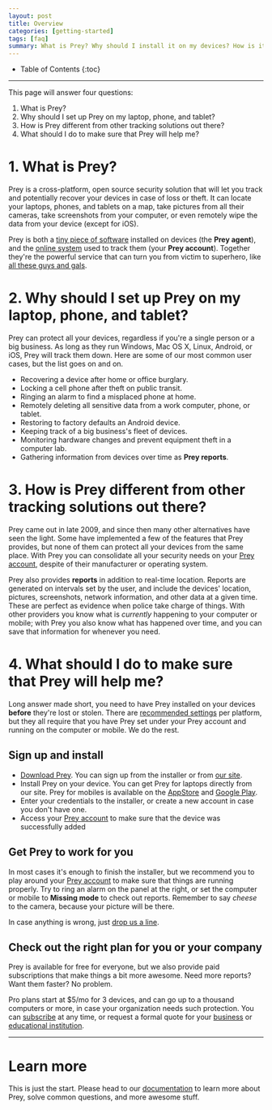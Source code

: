 ```yaml
---
layout: post
title: Overview
categories: [getting-started]
tags: [faq]
summary: What is Prey? Why should I install it on my devices? How is it different from other tracking solutions? What should I do to make the most of Prey?
---
```

* Table of Contents
{:toc}
* * *

This page will answer four questions:

1. What is Prey?
2. Why should I set up Prey on my laptop, phone, and tablet?
3. How is Prey different from other tracking solutions out there?
4. What should I do to make sure that Prey will help me?

# 1. What is Prey?

Prey is a cross-platform, open source security solution that will let you track and potentially recover your devices in case of loss or theft. It can locate your laptops, phones, and tablets on a map, take pictures from all their cameras, take screenshots from your computer, or even remotely wipe the data from your device (except for iOS).

Prey is both a [tiny piece of software][download] installed on devices (the **Prey agent**), and the [online system][prey-account] used to track them (your **Prey account**). Together they're the powerful service that can turn you from victim to superhero, like [all these guys and gals][recoveries].

# 2. Why should I set up Prey on my laptop, phone, and tablet?

Prey can protect all your devices, regardless if you're a single person or a big business. As long as they run Windows, Mac OS X, Linux, Android, or iOS, Prey will track them down. Here are some of our most common user cases, but the list goes on and on.

- Recovering a device after home or office burglary.
- Locking a cell phone after theft on public transit.
- Ringing an alarm to find a misplaced phone at home.
- Remotely deleting all sensitive data from a work computer, phone, or tablet.
- Restoring to factory defaults an Android device.
- Keeping track of a big business's fleet of devices.
- Monitoring hardware changes and prevent equipment theft in a computer lab.
- Gathering information from devices over time as **Prey reports**.

# 3. How is Prey different from other tracking solutions out there?

Prey came out in late 2009, and since then many other alternatives have seen the light. Some have implemented a few of the features that Prey provides, but none of them can protect all your devices from the same place. With Prey you can consolidate all your security needs on your [Prey account][prey-account], despite of their manufacturer or operating system.

Prey also provides **reports** in addition to real-time location. Reports are generated on intervals set by the user, and include the devices' location, pictures, screenshots, network information, and other data at a given time. These are perfect as evidence when police take charge of things. With other providers you know what is *currently* happening to your computer or mobile; with Prey you also know what has happened over time, and you can save that information for whenever you need.

# 4. What should I do to make sure that Prey will help me?

Long answer made short, you need to have Prey installed on your devices **before** they're lost or stolen. There are [recommended settings][recommended-settings] per platform, but they all require that you have Prey set under your Prey account and running on the computer or mobile. We do the rest.

## Sign up and install

- [Download Prey][download]. You can sign up from the installer or from [our site][sign-up].
- Install Prey on your device. You can get Prey for laptops directly from our site. Prey for mobiles is available on the [AppStore][appstore] and [Google Play][google-play].
- Enter your credentials to the installer, or create a new account in case you don't have one.
- Access your [Prey account][prey-account] to make sure that the device was successfully added

## Get Prey to work for you

In most cases it's enough to finish the installer, but we recommend you to play around your [Prey account][prey-account] to make sure that things are running properly. Try to ring an alarm on the panel at the right, or set the computer or mobile to **Missing mode** to check out reports. Remember to say *cheese* to the camera, because your picture will be there.

In case anything is wrong, just [drop us a line][contact-form].

## Check out the right plan for you or your company

Prey is available for free for everyone, but we also provide paid subscriptions that make things a bit more awesome. Need more reports? Want them faster? No problem.

Pro plans start at $5/mo for 3 devices, and can go up to a thousand computers or more, in case your organization needs such protection. You can [subscribe][subscribe] at any time, or request a formal quote for your [business][business] or [educational institution][education].  

*********************

# Learn more

This is just the start. Please head to our [documentation][support-home] to learn more about Prey, solve common questions, and more awesome stuff.

[support-home]: /help "Prey Support"
[prey-account]: https://panel.preyproject.com/ "Prey account"
[download]: https://preyproject.com/download "Download Prey"
[recoveries]: https://preyproject.com/blog/cat/recoveries "Prey recovery stories"
[recommended-settings]: # "Prey recommended settings"
[sign-up]: https://panel.preyproject.com/signup "Signup to Prey"
[appstore]: https://itunes.apple.com/app/id456755037 "Prey for iPhone, iPad, and iPod"
[google-play]: https://play.google.com/store/apps/details?id=com.prey "Prey for Android"
[contact-form]: # "Prey contact"
[plans]: https://preyproject.com/plans "Prey Pro"
[subscribe]: https://panel.preyproject.com/settings/account "Subscribe to Prey"
[business]: https://preyproject.com/business/ "Prey for Business"
[education]: https://preyproject.com/education/ "Prey for Education"
